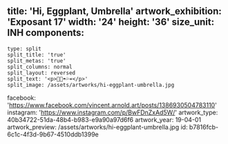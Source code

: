title: 'Hi, Eggplant, Umbrella'
artwork_exhibition: 'Exposant 17'
width: '24'
height: '36'
size_unit: INH
components:
  -
    type: split
    split_title: 'true'
    split_metas: 'true'
    split_columns: normal
    split_layout: reversed
    split_text: '<p>🤚🍆☂️💦☔️</p>'
    split_image: /assets/artworks/hi-eggplant-umbrella.jpg
facebook: 'https://www.facebook.com/vincent.arnold.art/posts/1386930504783110'
instagram: 'https://www.instagram.com/p/BwFDnZxAd5W/'
artwork_type: 40b34722-51da-48b4-b983-e9a90a97d6f6
artwork_year: 19-04-01
artwork_preview: /assets/artworks/hi-eggplant-umbrella.jpg
id: b7816fcb-6c1c-4f3d-9b67-4510ddb1399e

